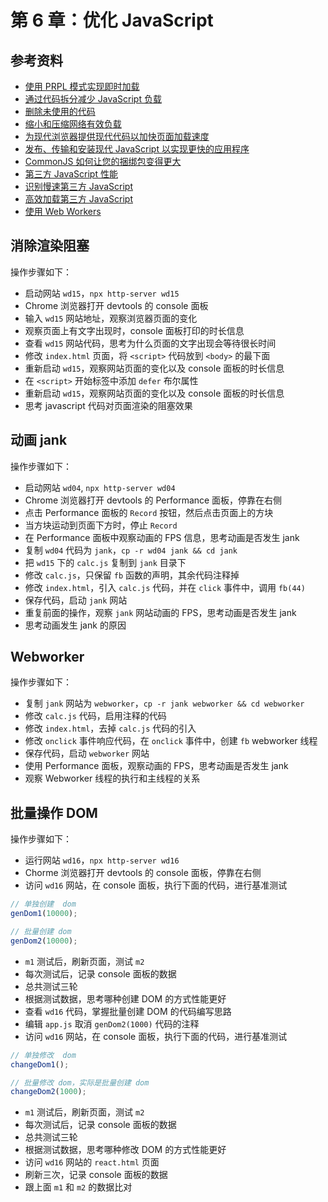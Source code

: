 # 第 6 章：优化 JavaScript

## 参考资料

- [使用 PRPL 模式实现即时加载](https://wpocs.cn/docs/fast-load-time/apply-instant-loading-with-prpl.html)
- [通过代码拆分减少 JavaScript 负载](https://wpocs.cn/docs/fast-load-time/reduce-javascript-payloads-with-code-splitting.html)
- [删除未使用的代码](https://wpocs.cn/docs/fast-load-time/remove-unused-code.html)
- [缩小和压缩网络有效负载](https://wpocs.cn/docs/fast-load-time/reduce-network-payloads-using-text-compression.html)
- [为现代浏览器提供现代代码以加快页面加载速度](https://wpocs.cn/docs/fast-load-time/serve-modern-code-to-modern-browsers.html)
- [发布、传输和安装现代 JavaScript 以实现更快的应用程序](https://wpocs.cn/docs/fast-load-time/publish-modern-javascript.html)
- [CommonJS 如何让您的捆绑包变得更大](https://wpocs.cn/docs/fast-load-time/commonjs-larger-bundles.html)
- [第三方 JavaScript 性能](https://wpocs.cn/docs/fast-load-time/third-party-javascript.html)
- [识别慢速第三方 JavaScript](https://wpocs.cn/docs/fast-load-time/identify-slow-third-party-javascript.html)
- [高效加载第三方 JavaScript](https://wpocs.cn/docs/fast-load-time/efficiently-load-third-party-javascript.html)
- [使用 Web Workers](https://developer.mozilla.org/zh-CN/docs/Web/API/Web_Workers_API/Using_web_workers)

## 消除渲染阻塞

操作步骤如下：
- 启动网站 `wd15`，`npx http-server wd15`
- Chrome 浏览器打开 devtools 的 console 面板
- 输入 `wd15` 网站地址，观察浏览器页面的变化
- 观察页面上有文字出现时，console 面板打印的时长信息
- 查看 `wd15` 网站代码，思考为什么页面的文字出现会等待很长时间
- 修改 `index.html` 页面，将 `<script>` 代码放到 `<body>` 的最下面
- 重新启动 `wd15`，观察网站页面的变化以及 console 面板的时长信息
- 在 `<script>` 开始标签中添加 `defer` 布尔属性
- 重新启动 `wd15`，观察网站页面的变化以及 console 面板的时长信息
- 思考 javascript 代码对页面渲染的阻塞效果

## 动画 jank

操作步骤如下：
- 启动网站 `wd04`, `npx http-server wd04`
- Chrome 浏览器打开 devtools 的 Performance 面板，停靠在右侧
- 点击 Performance 面板的 `Record` 按钮，然后点击页面上的方块
- 当方块运动到页面下方时，停止 `Record`
- 在 Performance 面板中观察动画的 FPS 信息，思考动画是否发生 jank
- 复制 `wd04` 代码为 `jank`，`cp -r wd04 jank && cd jank`
- 把 `wd15` 下的 `calc.js` 复制到 `jank` 目录下
- 修改 `calc.js`，只保留 `fb` 函数的声明，其余代码注释掉
- 修改 `index.html`，引入 `calc.js` 代码，并在 `click` 事件中，调用 `fb(44)`
- 保存代码，启动 `jank` 网站
- 重复前面的操作，观察 `jank` 网站动画的 FPS，思考动画是否发生 jank
- 思考动画发生 jank 的原因

## Webworker

操作步骤如下：
- 复制 `jank` 网站为 `webworker`，`cp -r jank webworker && cd webworker`
- 修改 `calc.js` 代码，启用注释的代码
- 修改 `index.html`，去掉 `calc.js` 代码的引入
- 修改 `onclick` 事件响应代码，在 `onclick` 事件中，创建 `fb` webworker 线程
- 保存代码，启动 `webworker` 网站
- 使用 Performance 面板，观察动画的 FPS，思考动画是否发生 jank
- 观察 Webworker 线程的执行和主线程的关系

## 批量操作 DOM

操作步骤如下：
- 运行网站 `wd16`，`npx http-server wd16`
- Chorme 浏览器打开 devtools 的 console 面板，停靠在右侧
- 访问 `wd16` 网站，在 console 面板，执行下面的代码，进行基准测试

```javascript
// 单独创建  dom
genDom1(10000);

// 批量创建 dom
genDom2(10000);
```

- `m1` 测试后，刷新页面，测试 `m2`
- 每次测试后，记录 console 面板的数据
- 总共测试三轮
- 根据测试数据，思考哪种创建 DOM 的方式性能更好
- 查看 `wd16` 代码，掌握批量创建 DOM 的代码编写思路
- 编辑 `app.js` 取消 `genDom2(1000)` 代码的注释
- 访问 `wd16` 网站，在 console 面板，执行下面的代码，进行基准测试

```javascript
// 单独修改  dom
changeDom1();

// 批量修改 dom，实际是批量创建 dom
changeDom2(1000);
```
- `m1` 测试后，刷新页面，测试 `m2`
- 每次测试后，记录 console 面板的数据
- 总共测试三轮
- 根据测试数据，思考哪种修改 DOM 的方式性能更好
- 访问 `wd16` 网站的 `react.html` 页面
- 刷新三次，记录 console 面板的数据
- 跟上面 `m1` 和 `m2` 的数据比对
